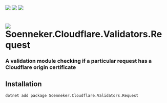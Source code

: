 ﻿[![](https://img.shields.io/nuget/v/soenneker.cloudflare.validators.request.svg?style=for-the-badge)](https://www.nuget.org/packages/soenneker.cloudflare.validators.request/)
[![](https://img.shields.io/github/actions/workflow/status/soenneker/soenneker.cloudflare.validators.request/publish-package.yml?style=for-the-badge)](https://github.com/soenneker/soenneker.cloudflare.validators.request/actions/workflows/publish-package.yml)
[![](https://img.shields.io/nuget/dt/soenneker.cloudflare.validators.request.svg?style=for-the-badge)](https://www.nuget.org/packages/soenneker.cloudflare.validators.request/)

# ![](https://user-images.githubusercontent.com/4441470/224455560-91ed3ee7-f510-4041-a8d2-3fc093025112.png) Soenneker.Cloudflare.Validators.Request
### A validation module checking if a particular request has a Cloudflare origin certificate

## Installation

```
dotnet add package Soenneker.Cloudflare.Validators.Request
```
